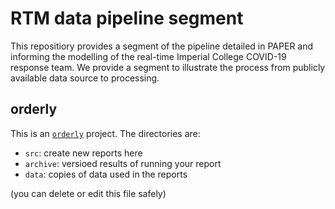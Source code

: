 # RTM data pipeline segment

This repositiory provides a segment of the pipeline detailed in PAPER and informing the modelling of the real-time Imperial College COVID-19 response team. We provide a segment to illustrate the process from publicly available data source to processing. 

## orderly

This is an [`orderly`](https://github.com/vimc/orderly) project.  The directories are:

* `src`: create new reports here
* `archive`: versioed results of running your report
* `data`: copies of data used in the reports

(you can delete or edit this file safely)
